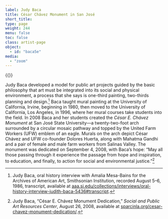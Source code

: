 ```yaml
---
label: Judy Baca
title: César Chávez Monument in San José
short_title:
type: page
weight: 244
menu: false
toc: false
class: artist-page
object:
  - id: "baca5e"
media:
  - "zoom"
---
```

{{<q-figure id="baca5e">}}

Judy Baca developed a model for public art projects guided by the basic philosophy that art must be integrated into its social and physical environment, a process that she says is one-third painting, two-thirds planning and design.[^1] Baca taught mural painting at the University of California, Irvine, beginning in 1980, then moved to the University of California, Los Angeles, in 1996, where her mural courses take students into the field. In 2008 Baca and her students created the *César E. Chávez Monument* at San José State University—a twenty-two-foot arch surrounded by a circular mosaic pathway and topped by the United Farm Workers (UFW) emblem of an eagle. Murals on the arch depict César Chávez and UFW co-founder Dolores Huerta, along with Mahatma Gandhi and a pair of female and male farm workers from Salinas Valley. The monument was dedicated on September 4, 2008, with Baca’s hope: “May all those passing through it experience the passage from hope and inspiration, to education, and finally, to action for social and environmental justice.”[^2]

[^1]: Judy Baca, oral history interview with Amalia Mesa-Bains for the Archives of American Art, Smithsonian Institution, recorded August 5–6, 1986, transcript, available at [aaa.si.edu/collections/interviews/oral-history-interview-judith-baca-5436\#transcript](https://www.aaa.si.edu/collections/interviews/oral-history-interview-judith-baca-5436\#transcript).

[^2]: Judy Baca, “César E. Chávez Monument Dedication,” *Social and Public Art Resources Center*, August 26, 2008, available at [sparcinla.org/cesar-chavez-monument-dedication/](https://sparcinla.org/cesar-chavez-monument-dedication/).
